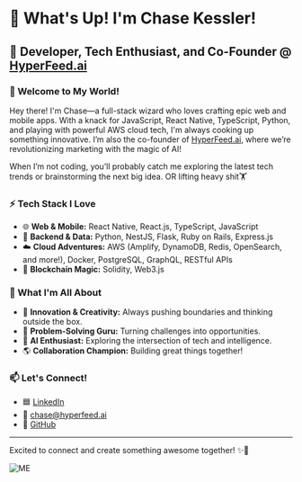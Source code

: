 # 👋 What's Up! I'm Chase Kessler!

## 🚀 Developer, Tech Enthusiast, and Co-Founder @ [HyperFeed.ai](https://hyperfeed.ai)

### 🎉 Welcome to My World!

Hey there! I'm Chase—a full-stack wizard who loves crafting epic web and mobile apps. With a knack for JavaScript, React Native, TypeScript, Python, and playing with powerful AWS cloud tech, I'm always cooking up something innovative. I’m also the co-founder of [HyperFeed.ai](https://hyperfeed.ai), where we’re revolutionizing marketing with the magic of AI!

When I’m not coding, you’ll probably catch me exploring the latest tech trends or brainstorming the next big idea. OR lifting heavy shit🏋

### ⚡️ Tech Stack I Love

- 🌐 **Web & Mobile:** React Native, React.js, TypeScript, JavaScript
- 🐍 **Backend & Data:** Python, NestJS, Flask, Ruby on Rails, Express.js
- ☁️ **Cloud Adventures:** AWS (Amplify, DynamoDB, Redis, OpenSearch, and more!), Docker, PostgreSQL, GraphQL, RESTful APIs
- 🔗 **Blockchain Magic:** Solidity, Web3.js

### 🤝 What I'm All About

- 🚀 **Innovation & Creativity:** Always pushing boundaries and thinking outside the box.
- 🎯 **Problem-Solving Guru:** Turning challenges into opportunities.
- 🤖 **AI Enthusiast:** Exploring the intersection of tech and intelligence.
- 🌎 **Collaboration Champion:** Building great things together!

### 📫 Let's Connect!

- 🟦 [LinkedIn](https://www.linkedin.com/in/chase-kessler30)
- 📧 chase@hyperfeed.ai
- 🐙 [GitHub](https://github.com/ChaseK30)

---

Excited to connect and create something awesome together! ✨🚀


![ME](https://media0.giphy.com/media/v1.Y2lkPTc5MGI3NjExNzlicGE1aWhraDZ3bGp6bXRoZnN5MzRkM3o5YWV3MnJpeDdncTE0YiZlcD12MV9pbnRlcm5hbF9naWZfYnlfaWQmY3Q9Zw/XEIOu60x5vArvuVEK8/giphy.gif)
